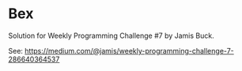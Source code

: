 # Bex

Solution for Weekly Programming Challenge #7 by Jamis Buck.

See: https://medium.com/@jamis/weekly-programming-challenge-7-286640364537
